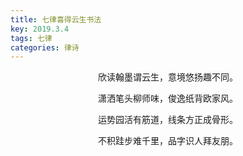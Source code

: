 ```yaml
---
title: 七律喜得云生书法
key: 2019.3.4
tags: 七律
categories: 律诗
---
```


<p align="center">欣读翰墨谓云生，意境悠扬趣不同。
</p>
<p align="center">潇洒笔头柳师味，俊逸纸背欧家风。
</p>
<p align="center">运势园活有筋道，线条方正成骨形。
</p>
<p align="center">不积跬步难千里，品字识人拜友朋。
</p>
<p align="center"></br>
</p>

